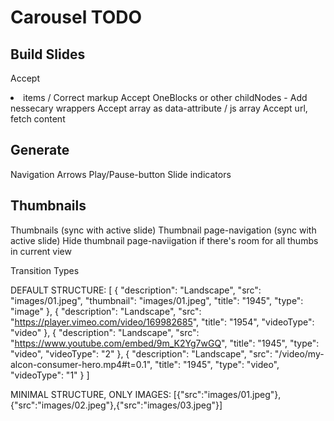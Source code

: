 # Carousel TODO 

## Build Slides
Accept <li> items / Correct markup
Accept OneBlocks or other childNodes - Add nessecary wrappers
Accept array as data-attribute / js array
Accept url, fetch content

## Generate
Navigation Arrows
Play/Pause-button
Slide indicators

## Thumbnails
Thumbnails (sync with active slide)
Thumbnail page-navigation (sync with active slide)
Hide thumbnail page-naviigation if there's room for all thumbs in current view

Transition Types

DEFAULT STRUCTURE:
[
	{
		"description": "Landscape",
		"src": "images/01.jpeg",
		"thumbnail": "images/01.jpeg",
		"title": "1945",
		"type": "image"
	},
	{
		"description": "Landscape",
		"src": "https://player.vimeo.com/video/169982685",
		"title": "1954",
		"videoType": "video"
	},
	{
		"description": "Landscape",
		"src": "https://www.youtube.com/embed/9m_K2Yg7wGQ",
		"title": "1945",
		"type": "video",
		"videoType": "2"
	},
	{
		"description": "Landscape",
		"src": "/video/my-alcon-consumer-hero.mp4#t=0.1",
		"title": "1945",
		"type": "video",
		"videoType": "1"
	}
]

MINIMAL STRUCTURE, ONLY IMAGES:
[{"src":"images/01.jpeg"},{"src":"images/02.jpeg"},{"src":"images/03.jpeg"}]